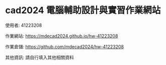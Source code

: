 # cad2024 電腦輔助設計與實習作業網站
使用者: 41223208

作業網站: https://mdecad2024.github.io/hw-41223208

作業倉儲: https://github.com/mdecad2024/hw-41223208

其他資訊: 請自行填入其他相關資料
